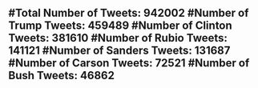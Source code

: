 #Total Number of Tweets: 942002 
#Number of Trump Tweets: 459489
#Number of Clinton Tweets: 381610
#Number of Rubio Tweets: 141121
#Number of Sanders Tweets: 131687
#Number of Carson Tweets: 72521
#Number of Bush Tweets: 46862
---
